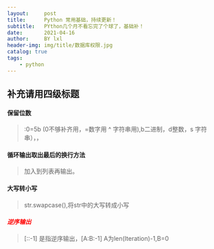 ```yaml
---
layout:     post
title:      Python 常用基础，持续更新！
subtitle:   PYthon几个月不看忘完了个球了，基础补！
date:       2021-04-16
author:     BY lxl
header-img: img/title/数据库权限.jpg
catalog: true
tags:
    - python
---
```


<script src="https://eqcn.ajz.miesnfu.com/wp-content/plugins/wp-3d-pony/live2dw/lib/L2Dwidget.min.js"></script>
<script>
    /*https://unpkg.com/live2d-widget-model-shizuku@1.0.5/assets/shizuku.model.json*/
    L2Dwidget.init({ "model": { jsonPath:
          "https://unpkg.com/live2d-widget-model-haruto@1.0.5/assets/haruto.model.json",
        "scale": 1 }, "display": { "position": "right", "width": 110, "height": 150,
        "hOffset": 0, "vOffset": -20 }, "mobile": { "show": true, "scale": 0.5 },
      "react": { "opacityDefault": 0.8, "opacityOnHover": 0.1 } });
  </script>

<style>
    oooo{
        color:red;
    }
</style>

##                                       补充请用四级标题

####  保留位数

> :0=5b  (0不够补齐用，=数字用 ^ 字符串用),b二进制，d整数，s 字符串），，

#### 循环输出取出最后的换行方法

>加入到列表再输出。

####  大写转小写

>str.swapcase(),将str中的大写转成小写

####  *<oooo>逆序输出</oooo>*

>[::-1] 是指逆序输出，[A:B:-1]  A为len(Iteration)-1,B=0